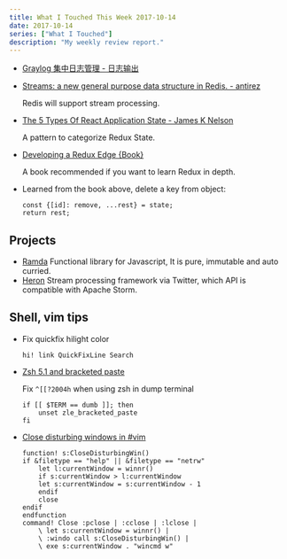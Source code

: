 ```yaml
---
title: What I Touched This Week 2017-10-14
date: 2017-10-14
series: ["What I Touched"]
description: "My weekly review report."
---
```


- [Graylog 集中日志管理 - 日志输出](https://blog.iany.me/zh/2017/10/centralized-logs-using-graylog-output/)
- [Streams: a new general purpose data structure in Redis. - antirez](http://antirez.com/news/114)

    Redis will support stream processing.

- [The 5 Types Of React Application State - James K Nelson](http://jamesknelson.com/5-types-react-application-state/)

    A pattern to categorize Redux State.

- [Developing a Redux Edge {Book}](https://www.safaribooksonline.com/library/view/developing-a-redux/9781939902436/)

    A book recommended if you want to learn Redux in depth.

- Learned from the book above, delete a key from object:

    ```
    const {[id]: remove, ...rest} = state;
    return rest;
    ```

<!--more-->

## Projects

- [Ramda](http://ramdajs.com/#) Functional library for Javascript, It is pure, immutable and auto curried.
- [Heron](https://twitter.github.io/heron/) Stream processing framework via Twitter, which API is compatible with Apache Storm.

## Shell, vim tips

- Fix quickfix hilight color

    ```
    hi! link QuickFixLine Search
    ```

- [Zsh 5.1 and bracketed paste](https://archive.zhimingwang.org/blog/2015-09-21-zsh-51-and-bracketed-paste.html)

    Fix `^[[?2004h` when using zsh in dump terminal

    ```
    if [[ $TERM == dumb ]]; then
        unset zle_bracketed_paste
    fi
    ```

- [Close disturbing windows in #vim](https://gist.github.com/doitian/3109eb0951415af317081bbdaf5363fc)

    ```
    function! s:CloseDisturbingWin()
    if &filetype == "help" || &filetype == "netrw"
        let l:currentWindow = winnr()
        if s:currentWindow > l:currentWindow
        let s:currentWindow = s:currentWindow - 1
        endif
        close
    endif
    endfunction
    command! Close :pclose | :cclose | :lclose |
        \ let s:currentWindow = winnr() | 
        \ :windo call s:CloseDisturbingWin() |
        \ exe s:currentWindow . "wincmd w"
    ```
